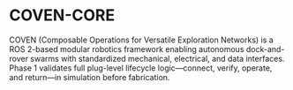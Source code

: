 # COVEN-CORE
COVEN (Composable Operations for Versatile Exploration Networks) is a ROS 2-based modular robotics framework enabling autonomous dock-and-rover swarms with standardized mechanical, electrical, and data interfaces. Phase 1 validates full plug-level lifecycle logic—connect, verify, operate, and return—in simulation before fabrication.
